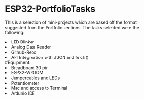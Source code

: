 # ESP32-PortfolioTasks
<p>This is a selection of mini-projects which are based off the format suggested from the Portfolio sections. The tasks selected were the following:</p>
<li>LED Blinker</li>
<li>Analog Data Reader</li>
<li>Github-Repo</li>
<li>API Integreation with JSON and fetch()</li>
#Equipment:
<li>Breadboard 30 pin</li>
<li>ESP32-WROOM</li>
<li>Jumpercables and LEDs</li>
<li>Potentiometer</li>
<li>Mac and access to Terminal</li>
<li>Ardunio IDE</li>

